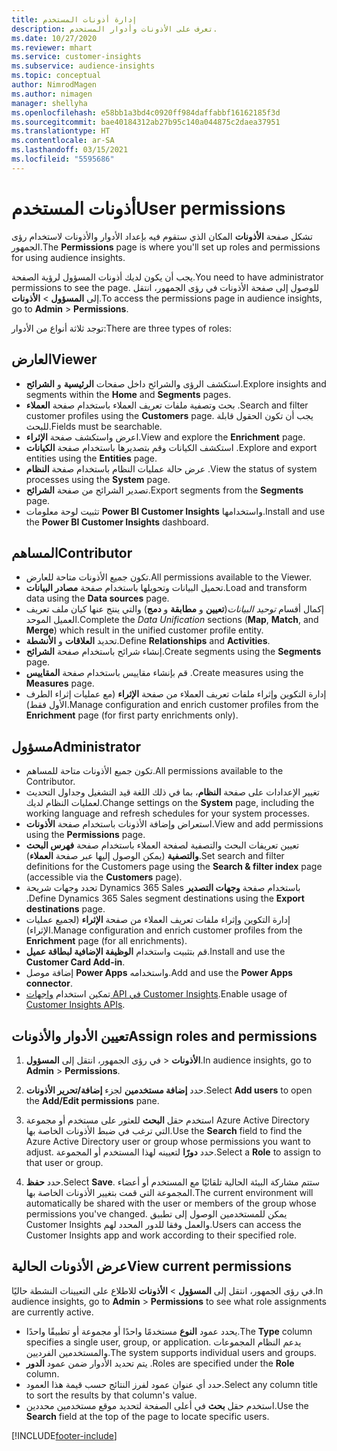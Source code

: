 ```yaml
---
title: إدارة أذونات المستخدم
description: تعرف على الأذونات وأدوار المستخدم.
ms.date: 10/27/2020
ms.reviewer: mhart
ms.service: customer-insights
ms.subservice: audience-insights
ms.topic: conceptual
author: NimrodMagen
ms.author: nimagen
manager: shellyha
ms.openlocfilehash: e58bb1a3bd4c0920ff984daffabbf16162185f3d
ms.sourcegitcommit: bae40184312ab27b95c140a044875c2daea37951
ms.translationtype: HT
ms.contentlocale: ar-SA
ms.lasthandoff: 03/15/2021
ms.locfileid: "5595686"
---
```

# <a name="user-permissions"></a><span data-ttu-id="9efbc-103">أذونات المستخدم</span><span class="sxs-lookup"><span data-stu-id="9efbc-103">User permissions</span></span>

<span data-ttu-id="9efbc-104">تشكل صفحة **الأذونات** المكان الذي ستقوم فيه بإعداد الأدوار والأذونات لاستخدام رؤى الجمهور.</span><span class="sxs-lookup"><span data-stu-id="9efbc-104">The **Permissions** page is where you'll set up roles and permissions for using audience insights.</span></span>

<span data-ttu-id="9efbc-105">يجب أن يكون لديك أذونات المسؤول لرؤية الصفحة.</span><span class="sxs-lookup"><span data-stu-id="9efbc-105">You need to have administrator permissions to see the page.</span></span> <span data-ttu-id="9efbc-106">للوصول إلى صفحة الأذونات في رؤى الجمهور، انتقل إلى **المسؤول** > **الأذونات**.</span><span class="sxs-lookup"><span data-stu-id="9efbc-106">To access the permissions page in audience insights, go to **Admin** > **Permissions**.</span></span>

<span data-ttu-id="9efbc-107">توجد ثلاثة أنواع من الأدوار:</span><span class="sxs-lookup"><span data-stu-id="9efbc-107">There are three types of roles:</span></span>

## <a name="viewer"></a><span data-ttu-id="9efbc-108">العارض</span><span class="sxs-lookup"><span data-stu-id="9efbc-108">Viewer</span></span>

- <span data-ttu-id="9efbc-109">استكشف الرؤى والشرائح داخل صفحات **الرئيسية** و **الشرائح**.</span><span class="sxs-lookup"><span data-stu-id="9efbc-109">Explore insights and segments within the **Home** and **Segments** pages.</span></span>
- <span data-ttu-id="9efbc-110">بحث وتصفية ملفات تعريف العملاء باستخدام صفحة **العملاء** .</span><span class="sxs-lookup"><span data-stu-id="9efbc-110">Search and filter customer profiles using the **Customers** page.</span></span> <span data-ttu-id="9efbc-111">يجب أن تكون الحقول قابلة للبحث.</span><span class="sxs-lookup"><span data-stu-id="9efbc-111">Fields must be searchable.</span></span>
- <span data-ttu-id="9efbc-112">اعرض واستكشف صفحة **الإثراء**.</span><span class="sxs-lookup"><span data-stu-id="9efbc-112">View and explore the **Enrichment** page.</span></span>
- <span data-ttu-id="9efbc-113">استكشف الكيانات وقم بتصديرها باستخدام صفحة **الكيانات** .</span><span class="sxs-lookup"><span data-stu-id="9efbc-113">Explore and export entities using the **Entities** page.</span></span>
- <span data-ttu-id="9efbc-114">عرض حالة عمليات النظام باستخدام صفحة **النظام** .</span><span class="sxs-lookup"><span data-stu-id="9efbc-114">View the status of system processes  using the **System** page.</span></span>
- <span data-ttu-id="9efbc-115">تصدير الشرائح من صفحة **الشرائح**.</span><span class="sxs-lookup"><span data-stu-id="9efbc-115">Export segments from the **Segments** page.</span></span>
- <span data-ttu-id="9efbc-116">تثبيت لوحة معلومات **Power BI Customer Insights** واستخدامها.</span><span class="sxs-lookup"><span data-stu-id="9efbc-116">Install and use the **Power BI Customer Insights** dashboard.</span></span>

## <a name="contributor"></a><span data-ttu-id="9efbc-117">المساهم</span><span class="sxs-lookup"><span data-stu-id="9efbc-117">Contributor</span></span>

- <span data-ttu-id="9efbc-118">تكون جميع الأذونات متاحة للعارض.</span><span class="sxs-lookup"><span data-stu-id="9efbc-118">All permissions available to the Viewer.</span></span>
- <span data-ttu-id="9efbc-119">تحميل البيانات وتحويلها باستخدام صفحة **مصادر البيانات**.</span><span class="sxs-lookup"><span data-stu-id="9efbc-119">Load and transform data using the **Data sources** page.</span></span>
- <span data-ttu-id="9efbc-120">إكمال أقسام *توحيد البيانات*(**تعيين** و **مطابقة** و **دمج**) والتي ينتج عنها كيان ملف تعريف العميل الموحد.</span><span class="sxs-lookup"><span data-stu-id="9efbc-120">Complete the *Data Unification* sections (**Map**, **Match**, and **Merge**) which result in the unified customer profile entity.</span></span>
- <span data-ttu-id="9efbc-121">تحديد **العلاقات** و **الأنشطة**.</span><span class="sxs-lookup"><span data-stu-id="9efbc-121">Define **Relationships** and **Activities**.</span></span>
- <span data-ttu-id="9efbc-122">إنشاء شرائح باستخدام صفحة **الشرائح**.</span><span class="sxs-lookup"><span data-stu-id="9efbc-122">Create segments using the **Segments** page.</span></span>
- <span data-ttu-id="9efbc-123">قم بإنشاء مقاييس باستخدام صفحة **المقاييس** .</span><span class="sxs-lookup"><span data-stu-id="9efbc-123">Create measures using the **Measures** page.</span></span>
- <span data-ttu-id="9efbc-124">إدارة التكوين وإثراء ملفات تعريف العملاء من صفحة **الإثراء** (مع عمليات إثراء الطرف الأول فقط).</span><span class="sxs-lookup"><span data-stu-id="9efbc-124">Manage configuration and enrich customer profiles from the **Enrichment** page (for first party enrichments only).</span></span>

## <a name="administrator"></a><span data-ttu-id="9efbc-125">مسؤول</span><span class="sxs-lookup"><span data-stu-id="9efbc-125">Administrator</span></span>

- <span data-ttu-id="9efbc-126">تكون جميع الأذونات متاحة للمساهم.</span><span class="sxs-lookup"><span data-stu-id="9efbc-126">All permissions available to the Contributor.</span></span>
- <span data-ttu-id="9efbc-127">تغيير الإعدادات على صفحة **النظام**، بما في ذلك اللغة قيد التشغيل وجداول التحديث لعمليات النظام لديك.</span><span class="sxs-lookup"><span data-stu-id="9efbc-127">Change settings on the **System** page, including the working language and refresh schedules for your system processes.</span></span>
- <span data-ttu-id="9efbc-128">استعراض وإضافة الأذونات باستخدام صفحة **الأذونات**.</span><span class="sxs-lookup"><span data-stu-id="9efbc-128">View and add permissions using the **Permissions** page.</span></span>
- <span data-ttu-id="9efbc-129">تعيين تعريفات البحث والتصفية لصفحة العملاء باستخدام صفحة **فهرس البحث والتصفية** (يمكن الوصول إليها عبر صفحة **العملاء**).</span><span class="sxs-lookup"><span data-stu-id="9efbc-129">Set search and filter definitions for the Customers page using the **Search & filter index** page (accessible via the **Customers** page).</span></span>
- <span data-ttu-id="9efbc-130">تحدد وجهات شريحة Dynamics 365 Sales باستخدام صفحة **وجهات التصدير** .</span><span class="sxs-lookup"><span data-stu-id="9efbc-130">Define Dynamics 365 Sales segment destinations using the **Export destinations** page.</span></span>
- <span data-ttu-id="9efbc-131">إدارة التكوين وإثراء ملفات تعريف العملاء من صفحة **الإثراء** (لجميع عمليات الإثراء).</span><span class="sxs-lookup"><span data-stu-id="9efbc-131">Manage configuration and enrich customer profiles from the **Enrichment** page (for all enrichments).</span></span>
- <span data-ttu-id="9efbc-132">قم بتثبيت واستخدام **الوظيفة الإضافية لبطاقة عميل**.</span><span class="sxs-lookup"><span data-stu-id="9efbc-132">Install and use the **Customer Card Add-in**.</span></span>
- <span data-ttu-id="9efbc-133">إضافة موصل **Power Apps** واستخدامه.</span><span class="sxs-lookup"><span data-stu-id="9efbc-133">Add and use the **Power Apps connector**.</span></span>
- <span data-ttu-id="9efbc-134">تمكين استخدام [واجهات API في Customer Insights](apis.md).</span><span class="sxs-lookup"><span data-stu-id="9efbc-134">Enable usage of [Customer Insights APIs](apis.md).</span></span>

## <a name="assign-roles-and-permissions"></a><span data-ttu-id="9efbc-135">تعيين الأدوار والأذونات</span><span class="sxs-lookup"><span data-stu-id="9efbc-135">Assign roles and permissions</span></span>

1. <span data-ttu-id="9efbc-136">في رؤى الجمهور، انتقل إلى **المسؤول‏‎** > **الأذونات**.</span><span class="sxs-lookup"><span data-stu-id="9efbc-136">In audience insights, go to **Admin** > **Permissions**.</span></span>

1. <span data-ttu-id="9efbc-137">حدد **إضافة مستخدمين** لجزء **إضافة/تحرير الأذونات**.</span><span class="sxs-lookup"><span data-stu-id="9efbc-137">Select **Add users** to open the **Add/Edit permissions** pane.</span></span>

1. <span data-ttu-id="9efbc-138">استخدم حقل **البحث** للعثور على مستخدم أو مجموعة Azure Active Directory التي ترغب في ضبط الأذونات الخاصة بها.</span><span class="sxs-lookup"><span data-stu-id="9efbc-138">Use the **Search** field to find the Azure Active Directory user or group whose permissions you want to adjust.</span></span> <span data-ttu-id="9efbc-139">حدد **دورًا** لتعيينه لهذا المستخدم أو المجموعة.</span><span class="sxs-lookup"><span data-stu-id="9efbc-139">Select a **Role** to assign to that user or group.</span></span>

1. <span data-ttu-id="9efbc-140">حدد **حفظ**.</span><span class="sxs-lookup"><span data-stu-id="9efbc-140">Select **Save**.</span></span> <span data-ttu-id="9efbc-141">ستتم مشاركة البيئة الحالية تلقائيًا مع المستخدم أو أعضاء المجموعة التي قمت بتغيير الأذونات الخاصة بها.</span><span class="sxs-lookup"><span data-stu-id="9efbc-141">The current environment will automatically be shared with the user or members of the group whose permissions you've changed.</span></span> <span data-ttu-id="9efbc-142">يمكن للمستخدمين الوصول إلى تطبيق Customer Insights والعمل وفقا للدور المحدد لهم.</span><span class="sxs-lookup"><span data-stu-id="9efbc-142">Users can access the Customer Insights app and work according to their specified role.</span></span>

## <a name="view-current-permissions"></a><span data-ttu-id="9efbc-143">عرض الأذونات الحالية</span><span class="sxs-lookup"><span data-stu-id="9efbc-143">View current permissions</span></span>

<span data-ttu-id="9efbc-144">في رؤى الجمهور، انتقل إلى **المسؤول** > **الأذونات** للاطلاع على التعيينات النشطة حاليًا.</span><span class="sxs-lookup"><span data-stu-id="9efbc-144">In audience insights, go to **Admin** > **Permissions** to see what role assignments are currently active.</span></span>

- <span data-ttu-id="9efbc-145">يحدد عمود **النوع** مستخدمًا واحدًا أو مجموعة أو تطبيقًا واحدًا.</span><span class="sxs-lookup"><span data-stu-id="9efbc-145">The **Type** column specifies a single user, group, or application.</span></span> <span data-ttu-id="9efbc-146">يدعم النظام المجموعات والمستخدمين الفرديين.</span><span class="sxs-lookup"><span data-stu-id="9efbc-146">The system supports individual users and groups.</span></span>
- <span data-ttu-id="9efbc-147">يتم تحديد الأدوار ضمن عمود **الدور** .</span><span class="sxs-lookup"><span data-stu-id="9efbc-147">Roles are specified under the **Role** column.</span></span>
- <span data-ttu-id="9efbc-148">حدد أي عنوان عمود لفرز النتائج حسب قيمة هذا العمود.</span><span class="sxs-lookup"><span data-stu-id="9efbc-148">Select any column title to sort the results by that column's value.</span></span>
- <span data-ttu-id="9efbc-149">استخدم حقل **بحث** في أعلى الصفحة لتحديد موقع مستخدمين محددين.</span><span class="sxs-lookup"><span data-stu-id="9efbc-149">Use the **Search** field at the top of the page to locate specific users.</span></span>


[!INCLUDE[footer-include](../includes/footer-banner.md)]